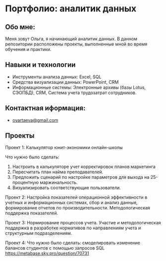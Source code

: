 # Портфолио: аналитик данных
## Обо мне:
Меня зовут Ольга, я начинающий аналитик данных. В данном репозитории расположены проекты, выполненные мной во время обучения и практики.
## Навыки и технологии
+ Инструменты анализа данных: Excel, SQL
+ Средства визуализации данных: PowerPoint, CRM
+ Информационные системы: Электронные архивы (базы Lotus, СЭОПБД), СRM, Система учета трудозатрат сотрудников.
## Контактная иформация:
- ovartaeva@gmail.com
## Проекты
Проект 1: Калькулятор юнит-экономики онлайн-школы

Что нужно было сделать:
1. Настроить в калькуляторе учет корректировок планов маркетинга
2. Пересчитать план найма преподавателей.
3. Предложить сценарий по настройке параметров для выхода на 25-процентную маржинальность.
4. Визуализировать соответствующие пользователи.

Проект 2: Настройка показателей операционной эффективности в учетных и информационных системах, сбор и анализ данные, формирование отчетов по производительности. Методологическая поддержка показателей.

Проект 3: Нормирование процессов учета. Участие и методологическая поддержка в разработке нормативов по направлениям учета и структурным подразделениям.

Проект 4:
Что нужно было сделать: смоделировать изменение балансов студентов с помощью запросов SQL
https://metabase.sky.pro/question/70731
